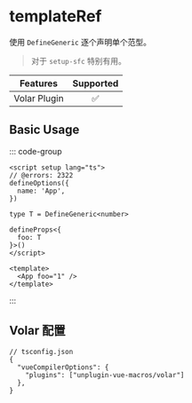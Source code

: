 # templateRef <PackageVersion name="@vue-macros/volar" />

<StabilityLevel level="stable" />

使用 `DefineGeneric` 逐个声明单个范型。

> 对于 `setup-sfc` 特别有用。

|   Features   |     Supported      |
| :----------: | :----------------: |
| Volar Plugin | :white_check_mark: |

## Basic Usage

::: code-group

```vue [App.vue] twoslash
<script setup lang="ts">
// @errors: 2322
defineOptions({
  name: 'App',
})

type T = DefineGeneric<number>

defineProps<{
  foo: T
}>()
</script>

<template>
  <App foo="1" />
</template>
```

:::

## Volar 配置

```jsonc {4}
// tsconfig.json
{
  "vueCompilerOptions": {
    "plugins": ["unplugin-vue-macros/volar"]
  },
}
```
